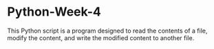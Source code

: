 # Python-Week-4
This Python script is a program designed to read the contents of a file, modify the content, and write the modified content to another file.